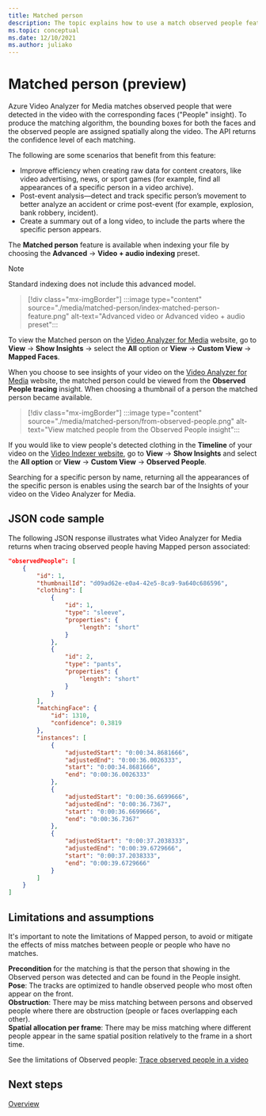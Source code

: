 ```yaml
---
title: Matched person
description: The topic explains how to use a match observed people feature. These are people that are detected in the video with the corresponding faces ("People" insight).
ms.topic: conceptual
ms.date: 12/10/2021
ms.author: juliako
---
```


# Matched person (preview)

Azure Video Analyzer for Media matches observed people that were detected in the video with the corresponding faces ("People" insight). To produce the matching algorithm, the bounding boxes for both the faces and the observed people are assigned spatially along the video. The API returns the confidence level of each matching.

The following are some scenarios that benefit from this feature:
 
* Improve efficiency when creating raw data for content creators, like video advertising, news, or sport games (for example, find all appearances of a specific person in a video archive).
* Post-event analysis—detect and track specific person’s movement to better analyze an accident or crime post-event (for example, explosion, bank robbery, incident).
* Create a summary out of a long video, to include the parts where the specific person appears. 
 
The **Matched person** feature is available when indexing your file by choosing the
**Advanced** -> **Video + audio indexing** preset. 

> [!NOTE]
> Standard indexing does not include this advanced model.

> [!div class="mx-imgBorder"]
> :::image type="content" source="./media/matched-person/index-matched-person-feature.png" alt-text="Advanced video or Advanced video + audio preset":::

To view the Matched person on the [Video Analyzer for Media](https://www.videoindexer.ai/) website, go to **View** -> **Show Insights** -> select the **All** option or **View** -> **Custom View** -> **Mapped Faces**. 

When you choose to see insights of your video on the [Video Analyzer for Media](https://www.videoindexer.ai/) website, the matched person could be viewed from the **Observed People tracing** insight. When choosing a thumbnail of a person the matched person became available.

> [!div class="mx-imgBorder"]
> :::image type="content" source="./media/matched-person/from-observed-people.png" alt-text="View matched people from the Observed People insight":::

If you would like to view people's detected clothing in the **Timeline** of your video on the [Video Indexer website](https://www.videoindexer.ai/), go to **View** -> **Show Insights** and select the **All option** or **View** -> **Custom View** -> **Observed People**. 

Searching for a specific person by name, returning all the appearances of the specific person is enables using the search bar of the Insights of your video on the Video Analyzer for Media. 

## JSON code sample

The following JSON response illustrates what Video Analyzer for Media returns when tracing observed people having Mapped person associated: 

```json
"observedPeople": [
    {
        "id": 1,
        "thumbnailId": "d09ad62e-e0a4-42e5-8ca9-9a640c686596",
        "clothing": [
            {
                "id": 1,
                "type": "sleeve",
                "properties": {
                    "length": "short"
                }
            },
            {
                "id": 2,
                "type": "pants",
                "properties": {
                    "length": "short"
                }
            }
        ],
        "matchingFace": {
            "id": 1310,
            "confidence": 0.3819
        },
        "instances": [
            {
                "adjustedStart": "0:00:34.8681666",
                "adjustedEnd": "0:00:36.0026333",
                "start": "0:00:34.8681666",
                "end": "0:00:36.0026333"
            },
            {
                "adjustedStart": "0:00:36.6699666",
                "adjustedEnd": "0:00:36.7367",
                "start": "0:00:36.6699666",
                "end": "0:00:36.7367"
            },
            {
                "adjustedStart": "0:00:37.2038333",
                "adjustedEnd": "0:00:39.6729666",
                "start": "0:00:37.2038333",
                "end": "0:00:39.6729666"
            }
        ]
    }
]
```

## Limitations and assumptions

It's important to note the limitations of Mapped person, to avoid or mitigate the effects of miss matches between people or people who have no matches.
 
**Precondition** for the matching is that the person that showing in the Observed person was detected and can be found in the People insight.  
**Pose**: The tracks are optimized to handle observed people who most often appear on the front.  
**Obstruction**: There may be miss matching between persons and observed people where there are obstruction (people or faces overlapping each other).  
**Spatial allocation per frame**: There may be miss matching where different people appear in the same spatial position relatively to the frame in a short time.

See the limitations of Observed people: [Trace observed people in a video](observed-people-tracing.md)

## Next steps

[Overview](video-indexer-overview.md)
